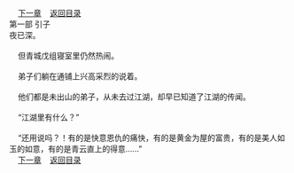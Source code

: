 
&nbsp;&nbsp;&nbsp;&nbsp;[下一章](https://github.com/xiaominghe2014/spider_book/blob/master/book/缺月梧桐/第2章.md)&nbsp;&nbsp;&nbsp;&nbsp;[返回目录](https://github.com/xiaominghe2014/spider_book/blob/master/book/缺月梧桐/README.md)
<br />第一部 引子<br />夜已深。<br /><br />&nbsp;&nbsp;&nbsp;&nbsp;但青城戊组寝室里仍然热闹。<br /><br />&nbsp;&nbsp;&nbsp;&nbsp;弟子们躺在通铺上兴高采烈的说着。<br /><br />&nbsp;&nbsp;&nbsp;&nbsp;他们都是未出山的弟子，从未去过江湖，却早已知道了江湖的传闻。<br /><br />&nbsp;&nbsp;&nbsp;&nbsp;“江湖里有什么？”<br /><br />&nbsp;&nbsp;&nbsp;&nbsp;“还用说吗？！有的是快意恩仇的痛快，有的是黄金为屋的富贵，有的是美人如玉的如意，有的是青云直上的得意......” <br />
&nbsp;&nbsp;&nbsp;&nbsp;[下一章](https://github.com/xiaominghe2014/spider_book/blob/master/book/缺月梧桐/第2章.md)&nbsp;&nbsp;&nbsp;&nbsp;[返回目录](https://github.com/xiaominghe2014/spider_book/blob/master/book/缺月梧桐/README.md)

